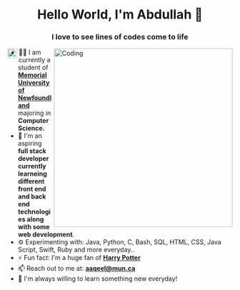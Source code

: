 <h1 align="center">Hello World, I'm Abdullah 👋 </h1>
<h3 align="center">I love to see lines of codes come to life</h3>
<img align="right" alt="Coding" width="400" src="https://media.giphy.com/media/JmJMzlXOiI0dq/giphy.gif?cid=ecf05e47sukdymzz0yxb8r0phbzp730j5bfljkq0qkzdzx2n&rid=giphy.gif&ct=g">
<a href="https://github.com/abdlaqeel/">
  <img align="left" alt="Github" width="22px" src="https://cdn.jsdelivr.net/npm/simple-icons@v3/icons/github.svg" />
</a>

- 👨‍🏛 I am currently a student of <a href="https://cs.mun.ca/"> **Memorial University of Newfoundland** </a> majoring in **Computer Science.**
- 🌱 I'm an aspiring **full stack developer currently learneing different front end and back end technologies along with some web development**. 
- ⚙️ Experimenting with: Java, Python, C, Bash, SQL, HTML, CSS, Java Script, Swift, Ruby and more everyday..
- ⚡️ Fun fact: I'm a huge fan of  <a href="[https://cs.mun.ca/](https://media.giphy.com/media/eax0rh3OERAYg/giphy.gif?cid=ecf05e4723okqwsnydjhf8sxsn1s9s89oqxpr372x7qcvf49&rid=giphy.gif&ct=g)"> **Harry Potter** </a>
- 📫 Reach out to me at: **aaqeel@mun.ca**
- 🌱 I'm always willing to learn something new everyday!


